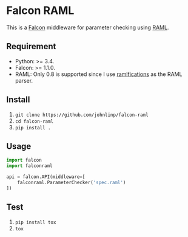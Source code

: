 # Falcon RAML

This is a [Falcon](https://falconframework.org/) middleware for parameter checking using [RAML](http://raml.org/).


## Requirement

- Python: >= 3.4.
- Falcon: >= 1.1.0.
- RAML: Only 0.8 is supported since I use [ramlfications](https://github.com/spotify/ramlfications/) as the RAML parser.


## Install

1. `git clone https://github.com/johnlinp/falcon-raml`
1. `cd falcon-raml`
1. `pip install .`


## Usage

```python
import falcon
import falconraml

api = falcon.API(middleware=[
    falconraml.ParameterChecker('spec.raml')
])
```


## Test

1. `pip install tox`
1. `tox`
